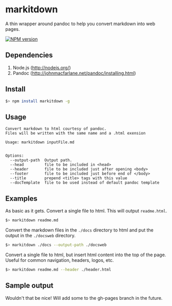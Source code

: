 # markitdown

A thin wrapper around pandoc to help you convert markdown into web pages.

[![NPM version](https://badge.fury.io/js/markitdown.png)](http://badge.fury.io/js/markitdown)

## Dependencies

1. Node.js (http://nodejs.org/)
2. Pandoc (http://johnmacfarlane.net/pandoc/installing.html)

## Install

```bash
$> npm install markitdown -g
```

## Usage

	Convert markdown to html courtesy of pandoc.
	Files will be written with the same name and a .html exension

	Usage: markitdown inputFile.md


	Options:
	  --output-path  Output path.                                  
	  --head         file to be included in <head>                 
	  --header       file to be included just after opening <body> 
	  --footer       file to be included just before end of </body>
	  --title        prepend <title> tags with this value
	  --docTemplate  file to be used instead of default pandoc template

## Examples

As basic as it gets. Convert a single file to html.  This will output `readme.html`.

```bash
$> markitdown readme.md
```

Convert the markdown files in the `./docs` directory to html and put the output in the `./docsweb` directory.

```bash
$> markitdown ./docs --output-path ./docsweb
```

Convert a single file to html, but insert html content into the top of the page. Useful for common navigation, headers, logos, etc.

```bash
$> markitdown readme.md --header ./header.html
```

## Sample output

Wouldn't that be nice!  Will add some to the gh-pages branch in the future.